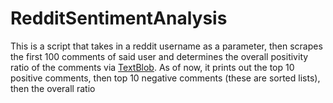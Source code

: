 RedditSentimentAnalysis
=======================
This is a script that takes in a reddit username as a parameter, then scrapes the first 100 comments of said user and determines the overall positivity ratio of the comments via [TextBlob](https://github.com/sloria/textblob). As of now, it prints out the top 10 positive comments, then top 10 negative comments (these are sorted lists), then the overall ratio
